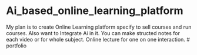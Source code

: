 # Ai_based_online_learning_platform
My plan is to create Online Learning platform specify to sell courses and run courses. Also want to Integrate Ai in it. You can make structed notes for each video or for whole subject. Online lecture for one on one interaction. 
#   p o r t f o l i o  
 